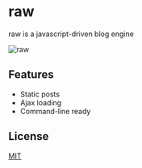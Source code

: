 # raw
raw is a javascript-driven blog engine

![raw](http://s1.momo.moda/2015/04/26/5c936263f3428a40227908d5a3847c0b.png)

## Features

- Static posts
- Ajax loading
- Command-line ready

## License

[MIT](/LICENSE)
